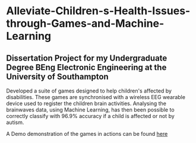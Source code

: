 # Alleviate-Children-s-Health-Issues-through-Games-and-Machine-Learning

## Dissertation Project for my Undergraduate Degree BEng Electronic Engineering at the University of Southampton

Developed a suite of games designed to help children's affected by disabilities. 
These games are synchronised with a wireless EEG wearable device used to register the children brain activities. 
Analysing the brainwaves data, using Machine Learning, has then been possible to correctly classify with 96.9% accuracy if a 
child is affected or not by autism. <br>

A Demo demonstration of the games in actions can be found [here](https://www.youtube.com/watch?v=KakNrl0ls_4)
